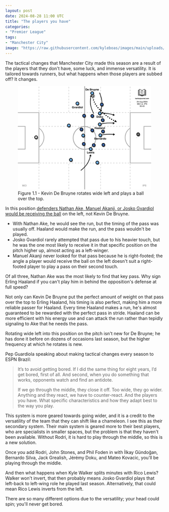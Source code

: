```yaml
---
layout: post
date: 2024-08-28 11:00 UTC
title: "The players you have"
categories:
- "Premier League"
tags:
- "Manchester City"
image: "https://raw.githubusercontent.com/kyleboas/images/main/uploads/2024/08/28/Image-28Aug2024_01:53:29.png"
---
```


The tactical changes that Manchester City made this season are a result of the players that they don't have, some luck, and immense versatility. It is tailored towards runners, but what happens when those players are subbed off? It changes.

<!---more--->

<figure>
    <img src="https://raw.githubusercontent.com/kyleboas/images/main/uploads/2024/08/28/Image-28Aug2024_01:53:27.png">
    <figcaption>Figure 1.1 - Kevin De Bruyne rotates wide left and plays a ball over the top.</figcaption>
</figure>

In this position [defenders Nathan Ake, Manuel Akanji, or Josko Gvardiol would be receiving the ball](https://x.com/tacticsjournal/status/1658898120653021184?s=46&t=EwWKBMyY400eGGXYwoRkiw) on the left, not Kevin De Bruyne.

- With Nathan Ake, he would see the run, but the timing of the pass was usually off. Haaland would make the run, and the pass wouldn't be played. 
- Josko Gvardiol rarely attempted that pass due to his heavier touch, but he was the one most likely to receive it in that specific position on the pitch higher up, almost acting as a left-winger.
- Manuel Akanji never looked for that pass because he is right-footed; the angle a player would receive the ball on the left doesn't suit a right-footed player to play a pass on their second touch. 

Of all three, Nathan Ake was the most likely to find that key pass. Why sign Erling Haaland if you can't play him in behind the opposition's defense at full speed? 

Not only can Kevin De Bruyne put the perfect amount of weight on that pass over the top to Erling Haaland, his timing is also perfect, making him a more reliable passer for Haaland. Every time Haaland makes a run, he's almost guaranteed to be rewarded with the perfect pass in stride. Haaland can be more efficient with his energy use and can attack the run rather than tepidly signaling to Ake that he needs the pass.

Rotating wide left into this position on the pitch isn't new for De Bruyne; he has done it before on dozens of occasions last season, but the higher frequency at which he rotates is new.  

Pep Guardiola speaking about making tactical changes every season to ESPN Brazil:

> It’s to avoid getting bored. If I did the same thing for eight years, I’d get bored, first of all. And second, when you do something that works, opponents watch and find an antidote. 
> 
> If we go through the middle, they close it off. Too wide, they go wider. Anything and they react, we have to counter-react. And the players you have. What specific characteristics and how they adapt best to the way you play. 

This system is more geared towards going wider, and it is a credit to the versatility of the team that they can shift like a chameleon. I see this as their secondary system. Their main system is geared more to their best players, who are specialists in smaller spaces, but the problem is that they haven't been available. Without Rodri, it is hard to play through the middle, so this is a new solution.

Once you add Rodri, John Stones, and Phil Foden in with İlkay Gündoğan, Bernardo Silva, Jack Grealish, Jérémy Doku, and Mateo Kovacic, you'll be playing through the middle.

And then what happens when Kyle Walker splits minutes with Rico Lewis? Walker won't invert, that then probably means Josko Gvardiol plays that left-back to left-wing role he played last season. Alternatively, that could mean Rico Lewis inverts from the left.

There are so many different options due to the versatility; your head could spin; you'll never get bored.